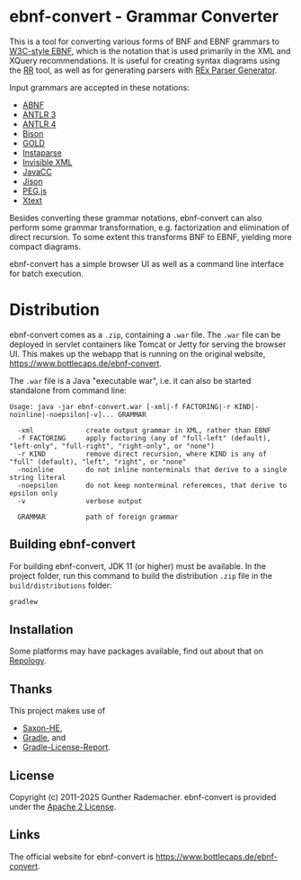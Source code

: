 # ebnf-convert - Grammar Converter

This is a tool for converting various forms of BNF and EBNF grammars to [W3C-style EBNF][W3C-EBNF],
which is the notation that is used primarily in the XML and XQuery recommendations. It is
useful for creating syntax diagrams using the [RR][RR] tool, as well as for generating parsers
with [REx Parser Generator][REx].

Input grammars are accepted in these notations:

- [ABNF](https://datatracker.ietf.org/doc/html/rfc5234)
- [ANTLR 3](https://www.antlr3.org/)
- [ANTLR 4](https://www.antlr.org/)
- [Bison](https://www.gnu.org/software/bison/manual/html_node/Grammar-File.html)
- [GOLD](http://goldparser.org/doc/index.htm)
- [Instaparse](https://github.com/Engelberg/instaparse/blob/master/src/instaparse/cfg.cljc)
- [Invisible XML](https://invisiblexml.org/ixml-specification.html)
- [JavaCC](https://javacc.github.io/javacc/documentation/grammar.html)
- [Jison](https://github.com/zaach/jison)
- [PEG.js](https://github.com/pegjs/pegjs/tree/master/docs/grammar)
- [Xtext](https://eclipse.org/Xtext/documentation/301_grammarlanguage.html)

Besides converting these grammar notations, ebnf-convert can also perform some grammar transformation,
e.g. factorization and elimination of direct recursion. To some extent this transforms BNF to EBNF, 
yielding more compact diagrams.

ebnf-convert has a simple browser UI as well as a command line interface for batch execution.

# Distribution

ebnf-convert comes as a `.zip`, containing a `.war` file. The `.war` file can be deployed
in servlet containers like Tomcat or Jetty for serving the browser UI. This makes up the webapp
that is running on the original website, <https://www.bottlecaps.de/ebnf-convert>.

The `.war` file is a Java "executable war", i.e. it can also be started
standalone from command line:

```
Usage: java -jar ebnf-convert.war [-xml|-f FACTORING|-r KIND|-noinline|-noepsilon|-v]... GRAMMAR

  -xml             create output grammar in XML, rather than EBNF
  -f FACTORING     apply factoring (any of "full-left" (default), "left-only", "full-right", "right-only", or "none")
  -r KIND          remove direct recursion, where KIND is any of "full" (default), "left", "right", or "none"
  -noinline        do not inline nonterminals that derive to a single string literal
  -noepsilon       do not keep nonterminal referemces, that derive to epsilon only
  -v               verbose output

  GRAMMAR          path of foreign grammar
```

## Building ebnf-convert
For building ebnf-convert, JDK 11 (or higher) must be available. In the
project folder, run this command to build the distribution `.zip` file in the `build/distributions` folder:

```bash
gradlew
```

## Installation

Some platforms may have packages available, find out about that on [Repology](https://repology.org/project/ebnf-convert/versions).

## Thanks

This project makes use of
  * [Saxon-HE][SAXON],
  * [Gradle][GRADLE], and
  * [Gradle-License-Report][GRADLE-LICENSE-REPORT].

## License

Copyright (c) 2011-2025 Gunther Rademacher. ebnf-convert is provided under the [Apache 2 License][ASL].

## Links

The official website for ebnf-convert is <https://www.bottlecaps.de/ebnf-convert>.

[ASL]: http://www.apache.org/licenses/LICENSE-2.0
[W3C-EBNF]: http://www.w3.org/TR/2010/REC-xquery-20101214/#EBNFNotation
[SAXON]: http://www.saxonica.com/products/products.xml
[GRADLE]: https://gradle.org/
[GRADLE-LICENSE-REPORT]: https://github.com/jk1/Gradle-License-Report
[REx]: https://www.bottlecaps.de/rex
[RR]: https://github.com/GuntherRademacher/rr
